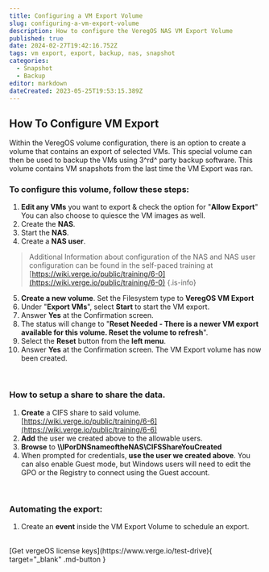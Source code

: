 ```yaml
---
title: Configuring a VM Export Volume
slug: configuring-a-vm-export-volume
description: How to configure the VeregOS NAS VM Export Volume
published: true
date: 2024-02-27T19:42:16.752Z
tags: vm export, export, backup, nas, snapshot
categories:
  - Snapshot
  - Backup
editor: markdown
dateCreated: 2023-05-25T19:53:15.389Z
---
```


## How To Configure VM Export

Within the VeregOS volume configuration, there is an option to create a volume that contains an export of selected VMs. This special volume can then be used to backup the VMs using 3^rd^ party backup software. This volume contains VM snapshots from the last time the VM Export was ran.
<br>

### To configure this volume, follow these steps:

1. **Edit any VMs** you want to export & check the option for "**Allow Export**" You can also choose to quiesce the VM images as well.
1. Create the **NAS**.
1. Start the **NAS**.
1. Create a **NAS user**.
> Additional Information about configuration of the NAS and NAS user          configuration can be found in the self-paced training at [https://wiki.verge.io/public/training/6-0](https://wiki.verge.io/public/training/6-0)
{.is-info}

5. **Create a new volume**. Set the Filesystem type to **VeregOS VM Export**
1. Under "**Export VMs**", select **Start** to start the VM export.
1. Answer **Yes** at the Confirmation screen.
1. The status will change to "**Reset Needed - There is a newer VM export available for this volume. Reset the volume to refresh**".
1. Select the **Reset** button from the **left menu**.
1. Answer **Yes** at the Confirmation screen. The VM Export volume has now been created. 
<br>

### How to setup a share to share the data.

1. **Create** a CIFS share to said volume. [https://wiki.verge.io/public/training/6-6](https://wiki.verge.io/public/training/6-6)
1. **Add** the user we created above to the allowable users.
1. **Browse** to **\\\IPorDNSnameoftheNAS\CIFSShareYouCreated**
1. When prompted for credentials, **use the user we created above**. You can also enable Guest mode, but Windows users will need to edit the GPO or the Registry to connect using the Guest account.
<br>

### Automating the export:

1. Create an **event** inside the VM Export Volume to schedule an export.




<br>
[Get vergeOS license keys](https://www.verge.io/test-drive){ target="_blank" .md-button }